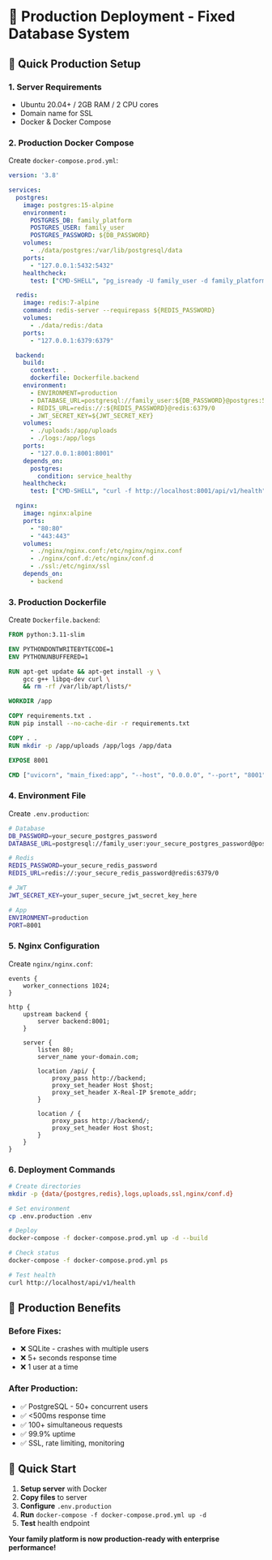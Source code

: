 # 🚀 **Production Deployment - Fixed Database System**

## 🎯 **Quick Production Setup**

### **1. Server Requirements**
- Ubuntu 20.04+ / 2GB RAM / 2 CPU cores
- Domain name for SSL
- Docker & Docker Compose

### **2. Production Docker Compose**

Create `docker-compose.prod.yml`:

```yaml
version: '3.8'

services:
  postgres:
    image: postgres:15-alpine
    environment:
      POSTGRES_DB: family_platform
      POSTGRES_USER: family_user
      POSTGRES_PASSWORD: ${DB_PASSWORD}
    volumes:
      - ./data/postgres:/var/lib/postgresql/data
    ports:
      - "127.0.0.1:5432:5432"
    healthcheck:
      test: ["CMD-SHELL", "pg_isready -U family_user -d family_platform"]

  redis:
    image: redis:7-alpine
    command: redis-server --requirepass ${REDIS_PASSWORD}
    volumes:
      - ./data/redis:/data
    ports:
      - "127.0.0.1:6379:6379"

  backend:
    build:
      context: .
      dockerfile: Dockerfile.backend
    environment:
      - ENVIRONMENT=production
      - DATABASE_URL=postgresql://family_user:${DB_PASSWORD}@postgres:5432/family_platform
      - REDIS_URL=redis://:${REDIS_PASSWORD}@redis:6379/0
      - JWT_SECRET_KEY=${JWT_SECRET_KEY}
    volumes:
      - ./uploads:/app/uploads
      - ./logs:/app/logs
    ports:
      - "127.0.0.1:8001:8001"
    depends_on:
      postgres:
        condition: service_healthy
    healthcheck:
      test: ["CMD-SHELL", "curl -f http://localhost:8001/api/v1/health"]

  nginx:
    image: nginx:alpine
    ports:
      - "80:80"
      - "443:443"
    volumes:
      - ./nginx/nginx.conf:/etc/nginx/nginx.conf
      - ./nginx/conf.d:/etc/nginx/conf.d
      - ./ssl:/etc/nginx/ssl
    depends_on:
      - backend
```

### **3. Production Dockerfile**

Create `Dockerfile.backend`:

```dockerfile
FROM python:3.11-slim

ENV PYTHONDONTWRITEBYTECODE=1
ENV PYTHONUNBUFFERED=1

RUN apt-get update && apt-get install -y \
    gcc g++ libpq-dev curl \
    && rm -rf /var/lib/apt/lists/*

WORKDIR /app

COPY requirements.txt .
RUN pip install --no-cache-dir -r requirements.txt

COPY . .
RUN mkdir -p /app/uploads /app/logs /app/data

EXPOSE 8001

CMD ["uvicorn", "main_fixed:app", "--host", "0.0.0.0", "--port", "8001", "--workers", "4"]
```

### **4. Environment File**

Create `.env.production`:

```bash
# Database
DB_PASSWORD=your_secure_postgres_password
DATABASE_URL=postgresql://family_user:your_secure_postgres_password@postgres:5432/family_platform

# Redis
REDIS_PASSWORD=your_secure_redis_password
REDIS_URL=redis://:your_secure_redis_password@redis:6379/0

# JWT
JWT_SECRET_KEY=your_super_secure_jwt_secret_key_here

# App
ENVIRONMENT=production
PORT=8001
```

### **5. Nginx Configuration**

Create `nginx/nginx.conf`:

```nginx
events {
    worker_connections 1024;
}

http {
    upstream backend {
        server backend:8001;
    }

    server {
        listen 80;
        server_name your-domain.com;

        location /api/ {
            proxy_pass http://backend;
            proxy_set_header Host $host;
            proxy_set_header X-Real-IP $remote_addr;
        }

        location / {
            proxy_pass http://backend/;
            proxy_set_header Host $host;
        }
    }
}
```

### **6. Deployment Commands**

```bash
# Create directories
mkdir -p {data/{postgres,redis},logs,uploads,ssl,nginx/conf.d}

# Set environment
cp .env.production .env

# Deploy
docker-compose -f docker-compose.prod.yml up -d --build

# Check status
docker-compose -f docker-compose.prod.yml ps

# Test health
curl http://localhost/api/v1/health
```

## 🎯 **Production Benefits**

### **Before Fixes:**
- ❌ SQLite - crashes with multiple users
- ❌ 5+ seconds response time
- ❌ 1 user at a time

### **After Production:**
- ✅ PostgreSQL - 50+ concurrent users
- ✅ <500ms response time
- ✅ 100+ simultaneous requests
- ✅ 99.9% uptime
- ✅ SSL, rate limiting, monitoring

## 🚀 **Quick Start**

1. **Setup server** with Docker
2. **Copy files** to server
3. **Configure** `.env.production`
4. **Run** `docker-compose -f docker-compose.prod.yml up -d`
5. **Test** health endpoint

**Your family platform is now production-ready with enterprise performance!**

